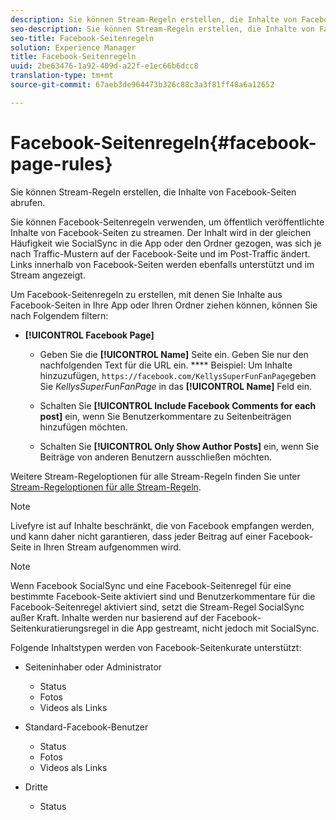 ```yaml
---
description: Sie können Stream-Regeln erstellen, die Inhalte von Facebook-Seiten abrufen.
seo-description: Sie können Stream-Regeln erstellen, die Inhalte von Facebook-Seiten abrufen.
seo-title: Facebook-Seitenregeln
solution: Experience Manager
title: Facebook-Seitenregeln
uuid: 2be63476-1a92-409d-a22f-e1ec66b6dcc8
translation-type: tm+mt
source-git-commit: 67aeb3de964473b326c88c3a3f81ff48a6a12652

---
```



# Facebook-Seitenregeln{#facebook-page-rules}

Sie können Stream-Regeln erstellen, die Inhalte von Facebook-Seiten abrufen.

Sie können Facebook-Seitenregeln verwenden, um öffentlich veröffentlichte Inhalte von Facebook-Seiten zu streamen. Der Inhalt wird in der gleichen Häufigkeit wie SocialSync in die App oder den Ordner gezogen, was sich je nach Traffic-Mustern auf der Facebook-Seite und im Post-Traffic ändert. Links innerhalb von Facebook-Seiten werden ebenfalls unterstützt und im Stream angezeigt.

Um Facebook-Seitenregeln zu erstellen, mit denen Sie Inhalte aus Facebook-Seiten in Ihre App oder Ihren Ordner ziehen können, können Sie nach Folgendem filtern:

* **[!UICONTROL Facebook Page]**

   * Geben Sie die **[!UICONTROL Name]** Seite ein. Geben Sie nur den nachfolgenden Text für die URL ein. **** Beispiel: Um Inhalte hinzuzufügen, `https://facebook.com/KellysSuperFunFanPage`geben Sie *KellysSuperFunFanPage* in das **[!UICONTROL Name]** Feld ein.

   * Schalten Sie **[!UICONTROL Include Facebook Comments for each post]** ein, wenn Sie Benutzerkommentare zu Seitenbeiträgen hinzufügen möchten.
   * Schalten Sie **[!UICONTROL Only Show Author Posts]** ein, wenn Sie Beiträge von anderen Benutzern ausschließen möchten.

Weitere Stream-Regeloptionen für alle Stream-Regeln finden Sie unter [Stream-Regeloptionen für alle Stream-Regeln](../c-streams/c-stream-rule-options-for-all-stream-rules.md#c_stream_rule_options_for_all_stream_rules).

>[!NOTE]
>
>Livefyre ist auf Inhalte beschränkt, die von Facebook empfangen werden, und kann daher nicht garantieren, dass jeder Beitrag auf einer Facebook-Seite in Ihren Stream aufgenommen wird.

>[!NOTE]
>
>Wenn Facebook SocialSync und eine Facebook-Seitenregel für eine bestimmte Facebook-Seite aktiviert sind und Benutzerkommentare für die Facebook-Seitenregel aktiviert sind, setzt die Stream-Regel SocialSync außer Kraft. Inhalte werden nur basierend auf der Facebook-Seitenkuratierungsregel in die App gestreamt, nicht jedoch mit SocialSync.

Folgende Inhaltstypen werden von Facebook-Seitenkurate unterstützt:

* Seiteninhaber oder Administrator

   * Status
   * Fotos
   * Videos als Links

* Standard-Facebook-Benutzer

   * Status
   * Fotos
   * Videos als Links

* Dritte

   * Status

